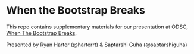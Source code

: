 # When the Bootstrap Breaks

This repo contains supplementary materials for 
our presentation at ODSC, 
[When The Bootstrap Breaks](https://odsc.com/training/portfolio/when-the-bootstrap-breaks).

Presented by Ryan Harter (@harterrt) & Saptarshi Guha (@saptarshiguha)
